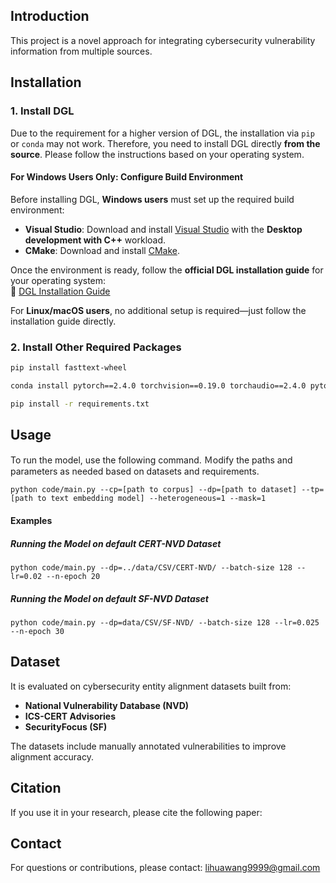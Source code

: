 

## Introduction

This project  is a novel approach for integrating cybersecurity vulnerability information from multiple sources.   



## Installation



### **1. Install DGL**

Due to the requirement for a higher version of DGL, the installation via `pip` or `conda` may not work. Therefore, you need to install DGL directly **from the source**. Please follow the instructions based on your operating system.

#### **For Windows Users Only: Configure Build Environment**  

Before installing DGL, **Windows users** must set up the required build environment:

   - **Visual Studio**: Download and install [Visual Studio](https://visualstudio.microsoft.com/) with the **Desktop development with C++** workload.
   - **CMake**: Download and install [CMake](https://cmake.org/download/).

Once the environment is ready, follow the **official DGL installation guide** for your operating system:  
🔗 [DGL Installation Guide](https://www.dgl.ai/dgl_docs/en/2.4.x/install/index.html)

For **Linux/macOS users**, no additional setup is required—just follow the installation guide directly.

### **2. Install Other Required Packages**

```bash
pip install fasttext-wheel

conda install pytorch==2.4.0 torchvision==0.19.0 torchaudio==2.4.0 pytorch-cuda=12.1 -c pytorch -c nvidia

pip install -r requirements.txt
```



## Usage

To run the model, use the following command. Ｍodify the paths and parameters as needed based on  datasets and requirements.

```
python code/main.py --cp=[path to corpus] --dp=[path to dataset] --tp=[path to text embedding model] --heterogeneous=1 --mask=1
```

#### **Examples**

##### **Running the Model on default CERT-NVD Dataset**

```
python code/main.py --dp=../data/CSV/CERT-NVD/ --batch-size 128 --lr=0.02 --n-epoch 20
```

##### **Running the Model on default SF-NVD Dataset**

```
python code/main.py --dp=data/CSV/SF-NVD/ --batch-size 128 --lr=0.025 --n-epoch 30
```



## **Dataset**

It is evaluated on cybersecurity entity alignment datasets built from:

- **National Vulnerability Database (NVD)**
- **ICS-CERT Advisories**
- **SecurityFocus (SF)**

The datasets include manually annotated vulnerabilities to improve alignment accuracy.



## **Citation**

If you use it in your research, please cite the following paper:



## **Contact**

For questions or contributions, please contact: lihuawang9999@gmail.com


